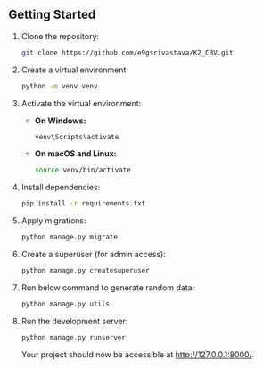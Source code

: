 

## Getting Started

1. Clone the repository:

    ```bash
    git clone https://github.com/e9gsrivastava/K2_CBV.git
    ```

2. Create a virtual environment:

    ```bash
    python -m venv venv
    ```

3. Activate the virtual environment:

    - **On Windows:**

        ```bash
        venv\Scripts\activate
        ```

    - **On macOS and Linux:**

        ```bash
        source venv/bin/activate
        ```

4. Install dependencies:

    ```bash
    pip install -r requirements.txt
    ```

5. Apply migrations:

    ```bash
    python manage.py migrate
    ```

6. Create a superuser (for admin access):

    ```bash
    python manage.py createsuperuser
    ```

7. Run below command to generate random data:

    ```bash
    python manage.py utils
    ```

8. Run the development server:

    ```bash
    python manage.py runserver
    ```

   Your project should now be accessible at http://127.0.0.1:8000/.
